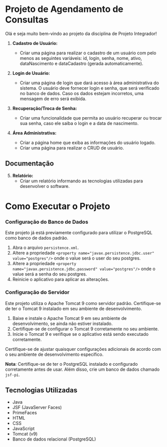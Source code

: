 # Projeto de Agendamento de Consultas

Olá e seja muito bem-vindo ao projeto da disciplina de Projeto Integrador!

1. **Cadastro de Usuário:**
   - Criar uma página para realizar o cadastro de um usuário com pelo menos as seguintes variáveis: id, login, senha, nome, ativo, dataNascimento e dataCadastro (gerada automaticamente).

2. **Login de Usuário:**
   - Criar uma página de login que dará acesso à área administrativa do sistema. O usuário deve fornecer login e senha, que será verificado no banco de dados. Caso os dados estejam incorretos, uma mensagem de erro será exibida.

3. **Recuperação/Troca de Senha:**
   - Criar uma funcionalidade que permita ao usuário recuperar ou trocar sua senha, caso ele saiba o login e a data de nascimento.

4. **Área Administrativa:**
   - Criar a página home que exiba as informações do usuário logado.
   - Criar uma página para realizar o CRUD de usuário.

## Documentação

5. **Relatório:**
   - Criar um relatório informando as tecnologias utilizadas para desenvolver o software.
  
# Como Executar o Projeto

### Configuração do Banco de Dados

Este projeto já está previamente configurado para utilizar o PostgreSQL como banco de dados padrão.

1. Abra o arquivo `persistence.xml`.
2. Altere a propriedade `<property name="javax.persistence.jdbc.user" value="postgres"/>` onde o value será o user do seu postgres.
3. Altere a propriedade `<property name="javax.persistence.jdbc.password" value="postgres"/>` onde o value será a senha do seu postgres.
4. Reinicie o aplicativo para aplicar as alterações.

### Configuração do Servidor

Este projeto utiliza o Apache Tomcat 9 como servidor padrão. Certifique-se de ter o Tomcat 9 instalado em seu ambiente de desenvolvimento.

1. Baixe e instale o Apache Tomcat 9 em seu ambiente de desenvolvimento, se ainda não estiver instalado.
2. Certifique-se de configurar o Tomcat 9 corretamente no seu ambiente.
4. Inicie o Tomcat 9 e verifique se o aplicativo está sendo executado corretamente.

Certifique-se de ajustar quaisquer configurações adicionais de acordo com o seu ambiente de desenvolvimento específico.

**Nota**: Certifique-se de ter o PostgreSQL instalado e configurado corretamente antes de usar. Além disso, crie um banco de dados chamado `jsf-pi`.

## Tecnologias Utilizadas

- Java
- JSF (JavaServer Faces)
- PrimeFaces
- HTML
- CSS
- JavaScript
- Tomcat (v9)
- Banco de dados relacional (PostgreSQL)

